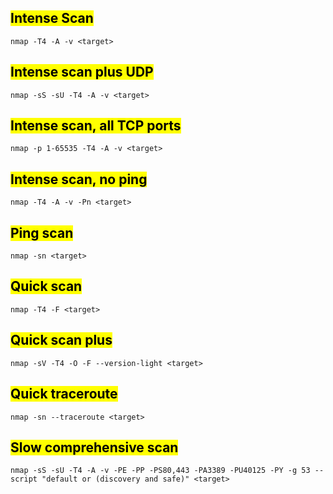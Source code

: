 ## <mark class="hltr-green">Intense Scan</mark>
```shell
nmap -T4 -A -v <target>
```
## <mark class="hltr-pink">Intense scan plus UDP</mark>
``` shell
nmap -sS -sU -T4 -A -v <target>
```
## <mark class="hltr-red">Intense scan, all TCP ports</mark>
```shell
nmap -p 1-65535 -T4 -A -v <target>
```
## <mark class="hltr-orange">Intense scan, no ping </mark>
```shell
nmap -T4 -A -v -Pn <target>
```
## <mark class="hltr-cyan">Ping scan</mark>
```shell
nmap -sn <target>
```
## <mark class="hltr-blue">Quick scan</mark>
```shell
nmap -T4 -F <target>
```
## <mark class="hltr-green">Quick scan plus</mark>
``` shell
nmap -sV -T4 -O -F --version-light <target>
```
## <mark class="hltr-pink">Quick traceroute</mark>
```shell
nmap -sn --traceroute <target>
```
## <mark class="hltr-orange">Slow comprehensive scan</mark>
```shell
nmap -sS -sU -T4 -A -v -PE -PP -PS80,443 -PA3389 -PU40125 -PY -g 53 --script "default or (discovery and safe)" <target>
```
